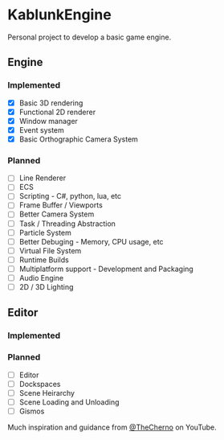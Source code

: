# KablunkEngine

Personal project to develop a basic game engine. 

## Engine

### Implemented

- [x] Basic 3D rendering
- [x] Functional 2D renderer
- [x] Window manager
- [x] Event system
- [x] Basic Orthographic Camera System

### Planned
- [ ] Line Renderer
- [ ] ECS
- [ ] Scripting - C#, python, lua, etc
- [ ] Frame Buffer / Viewports
- [ ] Better Camera System
- [ ] Task / Threading Abstraction
- [ ] Particle System
- [ ] Better Debuging - Memory, CPU usage, etc
- [ ] Virtual File System
- [ ] Runtime Builds
- [ ] Multiplatform support - Development and Packaging
- [ ] Audio Engine
- [ ] 2D / 3D Lighting

## Editor

### Implemented

### Planned

- [ ] Editor
- [ ] Dockspaces
- [ ] Scene Heirarchy
- [ ] Scene Loading and Unloading
- [ ] Gismos

Much inspiration and guidance from [@TheCherno](https://www.youtube.com/channel/UCQ-W1KE9EYfdxhL6S4twUNw) on YouTube. 
